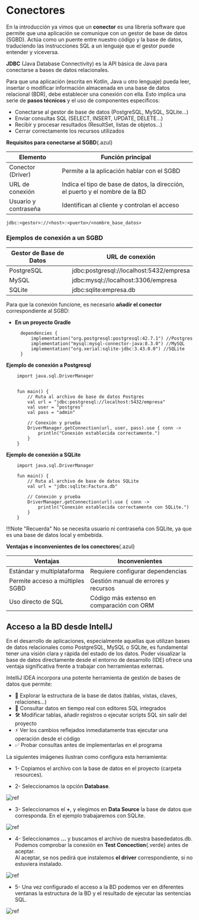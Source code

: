 # Conectores

En la introducción ya vimos que un **conector** es una librería software que permite que una aplicación se comunique con un gestor de base de datos (SGBD). Actúa como un puente entre nuestro código y la base de datos, traduciendo las instrucciones SQL a un lenguaje que el gestor puede entender y viceversa.

**JDBC** (Java Database Connectivity) es la API básica de Java para conectarse a bases de datos relacionales.

Para que una aplicación (escrita en Kotlin, Java u otro lenguaje) pueda leer, insertar o modificar información almacenada en una base de datos relacional (BDR), debe establecer una conexión con ella. Esto implica una serie de **pasos técnicos** y el uso de componentes específicos:

- Conectarse al gestor de base de datos (PostgreSQL, MySQL, SQLite…)
- Enviar consultas SQL (SELECT, INSERT, UPDATE, DELETE…)
- Recibir y procesar resultados (ResultSet, listas de objetos…)
- Cerrar correctamente los recursos utilizados



**Requisitos para conectarse al SGBD**{.azul}

Elemento|	Función principal|
--------|--------------------|
Conector (Driver)|	Permite a la aplicación hablar con el SGBD
URL de conexión|	Indica el tipo de base de datos, la dirección, el puerto y el nombre de la BD
Usuario y contraseña|	Identifican al cliente y controlan el acceso



    jdbc:<gestor>://<host>:<puerto>/<nombre_base_datos>



### Ejemplos de conexión a un SGBD

Gestor de Base de Datos|	URL de conexión
-----------------------|---------------------
PostgreSQL|	jdbc:postgresql://localhost:5432/empresa
MySQL|	jdbc:mysql://localhost:3306/empresa
SQLite|	jdbc:sqlite:empresa.db


Para que la conexión funcione, es necesario **añadir el conector** correspondiente al SGBD:   


- **En un proyecto Gradle**

        dependencies {
            implementation("org.postgresql:postgresql:42.7.1") //Postgres
            implementation("mysql:mysql-connector-java:8.3.0") //MySQL
            implementation("org.xerial:sqlite-jdbc:3.43.0.0") //SQLite
        }

<!--
- **En un proyecto Maven**

        <dependency>
            //Postgres
            <groupId>org.postgresql</groupId>
            <artifactId>postgresql</artifactId>
            <version>42.7.1</version>
        </dependency>

        <dependency>
            //MySQL
            <groupId>mysql</groupId>
            <artifactId>mysql-connector-java</artifactId>
            <version>8.3.0</version>
        </dependency>

        <dependency>
            //SQLite
            <groupId>org.xerial</groupId>
            <artifactId>sqlite-jdbc</artifactId>
            <version>3.43.0.0</version>
        </dependency>


-->

**Ejemplo de conexión a Postgresql**

        import java.sql.DriverManager

        
        fun main() {
            // Ruta al archivo de base de datos Postgres
            val url = "jdbc:postgresql://localhost:5432/empresa"
            val user = "postgres"
            val pass = "admin"

            // Conexión y prueba
            DriverManager.getConnection(url, user, pass).use { conn ->
                println("Conexión establecida correctamente.")
            }        
        }

**Ejemplo de conexión a SQLite**

        import java.sql.DriverManager

        fun main() {
            // Ruta al archivo de base de datos SQLite
            val url = "jdbc:sqlite:Factura.db"

            // Conexión y prueba
            DriverManager.getConnection(url).use { conn ->
                println("Conexión establecida correctamente con SQLite.")
            }
        }

!!!Note "Recuerda"
    No se necesita usuario ni contraseña con SQLite, ya que es una base de datos local y embebida.      



**Ventajas e inconvenientes de los conectores**{.azul}

Ventajas|	Inconvenientes
--------|-----------------
Estándar y multiplataforma|	Requiere configurar dependencias
Permite acceso a múltiples SGBD| Gestión manual de errores y recursos
Uso directo de SQL|	Código más extenso en comparación con ORM


## Acceso a la BD desde IntellJ

En el desarrollo de aplicaciones, especialmente aquellas que utilizan bases de datos relacionales como PostgreSQL, MySQL o SQLite, es fundamental tener una visión clara y rápida del estado de los datos. Poder visualizar la base de datos directamente desde el entorno de desarrollo (IDE) ofrece una ventaja significativa frente a trabajar con herramientas externas.

IntelliJ IDEA incorpora una potente herramienta de gestión de bases de datos que permite:


- 📂 Explorar la estructura de la base de datos (tablas, vistas, claves, relaciones…)
- 🔎 Consultar datos en tiempo real con editores SQL integrados
- 🛠️ Modificar tablas, añadir registros o ejecutar scripts SQL sin salir del proyecto
- ⚡ Ver los cambios reflejados inmediatamente tras ejecutar una operación desde el código
- ✅ Probar consultas antes de implementarlas en el programa

La siguientes imágenes ilustran como configura esta herramienta:

- 1- Copiamos el archivo con la base de datos en el proyecto (carpeta resources).

- 2- Seleccionamos la opción **Database**.

![ref](img/bd_1.jpg)


- 3- Seleccionamos el **+**, y elegimos en **Data Source** la base de datos que corresponda. En el ejemplo trabajaremos con SQLite.

![ref](img/bd_2.jpg)

- 4- Seleccionamos **...** y buscamos el archivo de nuestra basededatos.db.  
Podemos comprobar la conexión en **Test Concection**{.verde} antes de aceptar.  
Al aceptar, se nos pedirá que instalemos **el driver** correspondiente, si no estuviera instalado.

![ref](img/bd_3.jpg)

- 5- Una vez configurado el acceso a la BD podemos ver en diferentes ventanas la estructura de la BD y el resultado de ejecutar las sentencias SQL.

![ref](img/bd_4.jpg)